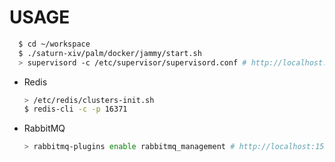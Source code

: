 # USAGE

```bash
  $ cd ~/workspace
  $ ./saturn-xiv/palm/docker/jammy/start.sh
  > supervisord -c /etc/supervisor/supervisord.conf # http://localhost:10001
```

- Redis

  ```bash
  > /etc/redis/clusters-init.sh
  $ redis-cli -c -p 16371
  ```

- RabbitMQ

  ```bash
  > rabbitmq-plugins enable rabbitmq_management # http://localhost:15672 guest:guest
  ```
